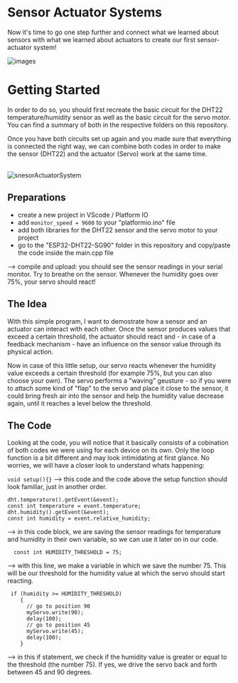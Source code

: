 # Sensor Actuator Systems

Now it's time to go one step further and connect what we learned about sensors with what we learned about actuators to create our first sensor-actuator system! 

![images](https://github.com/user-attachments/assets/5f7f1624-7aae-4e93-96e4-cb38c51478f2)

# Getting Started

In order to do so, you should first recreate the basic circuit for the DHT22 temperature/humidity sensor as well as the basic circuit for the servo motor. You can find a summary of both in the respective folders on this repository. 

Once you have both circuits set up again and you made sure that everything is connected the right way, we can combine both codes in order to make the sensor (DHT22) and the actuator (Servo) work at the same time.
<br><br>

![snesorActuatorSystem](https://github.com/user-attachments/assets/e8976c53-43eb-4ad3-a7ed-610a24073b6f)

## Preparations

- create a new project in VScode / Platform IO
- add `monitor_speed = 9600` to your "platformio.ino" file
- add both libraries for the DHT22 sensor and the servo motor to your project
- go to the "ESP32-DHT22-SG90" folder in this repository and copy/paste the code inside the main.cpp file

--> compile and upload: you should see the sensor readings in your serial monitor. Try to breathe on the sensor. Whenever the humidity goes over 75%, your servo should react!

## The Idea

With this simple program, I want to demostrate how a sensor and an actuator can interact with each other. Once the sensor produces values that exceed a certain threshold, the actuator should react and - in case of a feedback mechanism - have an influence on the sensor value through its physical action. 

Now in case of this little setup, our servo reacts whenever the humidity value exceeds a certain threshold (for example 75%, but you can also choose your own). The servo performs a "waving" geusture - so if you were to attach some kind of "flap" to the servo and place it close to the sensor, it could bring fresh air into the sensor and help the humidity value decrease again, until it reaches a level below the threshold.

## The Code

Looking at the code, you will notice that it basically consists of a cobination of both codes we were using for each device on its own. Only the loop function is a bit different and may look intimidating at first glance. No worries, we will have a closer look to understand whats happening:

```void setup(){}```
--> this code and the code above the setup function should look familiar, just in another order.
<br>
```
dht.temperature().getEvent(&event);
const int temperature = event.temperature;
dht.humidity().getEvent(&event);
const int humidity = event.relative_humidity;
```
--> in this code block, we are saving the sensor readings for temperature and humidity in their own variable, so we can use it later on in our code.
<br>
```
  const int HUMIDITY_THRESHOLD = 75;
```
--> with this line, we make a variable in which we save the number 75. This will be our threshold for the humidity value at which the servo should start reacting.
<br>
```
 if (humidity >= HUMIDITY_THRESHOLD)
    {
      // go to position 90
      myServo.write(90);
      delay(100);
      // go to position 45
      myServo.write(45);
      delay(100);
    }
```
--> in this if statement, we check if the humidity value is greater or equal to the threshold (the number 75). If yes, we drive the servo back and forth between 45 and 90 degrees.


